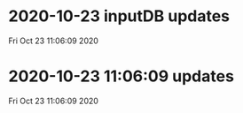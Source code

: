 
# 2020-10-23 inputDB updates 
 Fri Oct 23 11:06:09 2020 


# 2020-10-23 11:06:09 updates 
 Fri Oct 23 11:06:09 2020 


